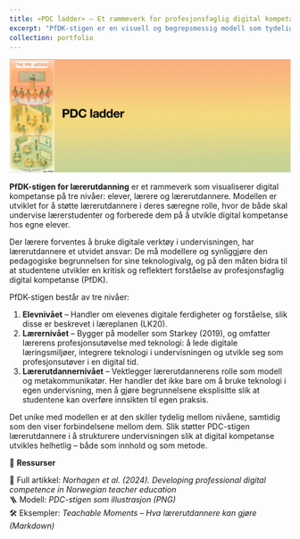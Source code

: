 ```yaml
---
title: «PDC ladder» – Et rammeverk for profesjonsfaglig digital kompetanse i lærerutdanningen
excerpt: "PfDK-stigen er en visuell og begrepsmessig modell som tydeliggjør hvordan lærerutdannere kan utvikle studentens profesjonsfaglig digital kompetanse.<br/><img src='/images/PDC-Ladder.png'>"
collection: portfolio
---
```


<img src='/images/PDC-Ladder.png'>

**PfDK-stigen for lærerutdanning** er et rammeverk som visualiserer digital kompetanse på tre nivåer: elever, lærere og lærerutdannere. Modellen er utviklet for å støtte lærerutdannere i deres særegne rolle, hvor de både skal undervise lærerstudenter og forberede dem på å utvikle digital kompetanse hos egne elever.

Der lærere forventes å bruke digitale verktøy i undervisningen, har lærerutdannere et utvidet ansvar: De må modellere og synliggjøre den pedagogiske begrunnelsen for sine teknologivalg, og på den måten bidra til at studentene utvikler en kritisk og reflektert forståelse av profesjonsfaglig digital kompetanse (PfDK).

PfDK-stigen består av tre nivåer:

1. **Elevnivået** – Handler om elevenes digitale ferdigheter og forståelse, slik disse er beskrevet i læreplanen (LK20).
2. **Lærernivået** – Bygger på modeller som Starkey (2019), og omfatter lærerens profesjonsutøvelse med teknologi: å lede digitale læringsmiljøer, integrere teknologi i undervisningen og utvikle seg som profesjonsutøver i en digital tid.
3. **Lærerutdannernivået** – Vektlegger lærerutdannerens rolle som modell og metakommunikatør. Her handler det ikke bare om å bruke teknologi i egen undervisning, men å gjøre begrunnelsene eksplisitte slik at studentene kan overføre innsikten til egen praksis.

Det unike med modellen er at den skiller tydelig mellom nivåene, samtidig som den viser forbindelsene mellom dem. Slik støtter PDC-stigen lærerutdannere i å strukturere undervisningen slik at digital kompetanse utvikles helhetlig – både som innhold og som metode.

🔗 **Ressurser**

📄 Full artikkel: *Norhagen et al. (2024). Developing professional digital competence in Norwegian teacher education*  
🪜 Modell: *PDC-stigen som illustrasjon (PNG)*  
🛠️ Eksempler: *Teachable Moments – Hva lærerutdannere kan gjøre (Markdown)*  
